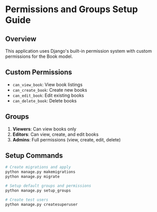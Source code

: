 # Permissions and Groups Setup Guide

## Overview
This application uses Django's built-in permission system with custom permissions for the Book model.

## Custom Permissions
- `can_view_book`: View book listings
- `can_create_book`: Create new books
- `can_edit_book`: Edit existing books
- `can_delete_book`: Delete books

## Groups
1. **Viewers**: Can view books only
2. **Editors**: Can view, create, and edit books
3. **Admins**: Full permissions (view, create, edit, delete)

## Setup Commands
```bash
# Create migrations and apply
python manage.py makemigrations
python manage.py migrate

# Setup default groups and permissions
python manage.py setup_groups

# Create test users
python manage.py createsuperuser